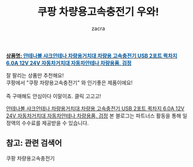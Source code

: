 ﻿---
layout: post
title:  "쿠팡 차량용고속충전기 우와!"
author: zacra
categories: [ 아이템 ]
tags: [쿠팡 차량용고속충전기]
image: https://static.coupangcdn.com/image/vendor_inventory/images/2017/10/19/14/4/8f6d2d9c-9918-4067-a679-f5760354a6e6.jpg 
description: "쿠팡에서 쿠팡 차량용고속충전기 관련 상품으로 가장 잘팔리는 제품 중 하나라는 사실!!."
rating: 4.5
---

<a href="https://link.coupang.com/re/AFFSDP?lptag=AF8407795&pageKey=83528232&itemId=264996118&vendorItemId=70296746613&traceid=V0-153-ac8e7c8af77bdaff"><b>상품명: <font color='#01579B'>안테나볼 샤크안테나 차량용거치대 차량용 고속충전기 USB 2포트 퀵차지 6.0A 12V 24V 자동차거치대 자동차안테나 차량용품, 검정</font></b></a>

잘 팔리는 상품만 추천해요!<br/>
쿠팡에서 "쿠팡 차량용고속충전기" 와 인기좋은 제품이에요!<br/><br/>
즉 구매해도 안심이다 이말이죠. 클릭 고고고! <br/>



<a href="https://link.coupang.com/re/AFFSDP?lptag=AF8407795&pageKey=83528232&itemId=264996118&vendorItemId=70296746613&traceid=V0-153-ac8e7c8af77bdaff">안테나볼 샤크안테나 차량용거치대 차량용 고속충전기 USB 2포트 퀵차지 6.0A 12V 24V 자동차거치대 자동차안테나 차량용품, 검정</a>
본 블로그는 파트너스 활동을 통해 일정액의 수수료를 제공받을 수 있습니다.

## 참고: 관련 검색어    
쿠팡 차량용고속충전기